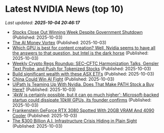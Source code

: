 # Latest NVIDIA News (top 10)
_Last updated: **2025-10-04 20:46:17**_

- [Stocks Close Out Winning Week Despite Government Shutdown](https://www.newser.com/story/376319/stocks-close-out-winning-week-despite-government-shutdown.html) (Published: 2025-10-03)
- [The AI Money Vortex](https://www.theatlantic.com/newsletters/archive/2025/10/open-ai-money-vortex/684455/) (Published: 2025-10-03)
- [Which GPU is best for content creation? Well, Nvidia seems to have all the answers to that question, but Intel is the dark horse](https://www.techradar.com/pro/which-gpu-is-best-for-content-creation-well-nvidia-seems-to-have-all-the-answers-to-that-question-but-intel-is-the-dark-horse) (Published: 2025-10-03)
- [Weekly Crypto Regs Roundup: SEC–CFTC Harmonization Talks, Gensler Text Probe, and Push for Tokenized Stocks](https://cryptonews.com/news/crypto-regulation-roundup-sec-cftc-harmonization-talks-gensler-text-probe-and-push-for-tokenized-stocks/) (Published: 2025-10-03)
- [Build significant wealth with these ASX ETFs](https://www.fool.com.au/2025/10/04/build-significant-wealth-with-these-asx-etfs/) (Published: 2025-10-03)
- [China Could Win AI Fight](https://dailycaller.com/2025/10/03/china-could-win-artificial-intelligence-fight-deepseek/) (Published: 2025-10-03)
- [UiPath Is Teaming Up With Nvidia. Does That Make PATH Stock a Buy Here?](https://biztoc.com/x/ff77860298a32d74) (Published: 2025-10-03)
- ['4kW is certainly possible, but it can go much higher': Microsoft-backed startup could dissipate 10kW GPUs, its founder confirms](https://www.techradar.com/pro/4kw-is-certainly-possible-but-it-can-go-much-higher-microsoft-backed-startup-could-dissipate-10kw-gpus-its-founder-confirms) (Published: 2025-10-03)
- [Frankenstein GeForce RTX 3080 Spotted With 20GB VRAM And 4090 Cooler](https://hothardware.com/news/frankenstein-geforce-rtx-3080-spotted-with-20gb-vram-and-4090-cooler) (Published: 2025-10-03)
- [The $300 Billion A.I. Infrastructure Crisis Hiding in Plain Sight](https://observer.com/2025/10/ai-infrastructure-crisis-300-billion/) (Published: 2025-10-03)
